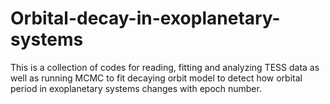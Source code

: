 # Orbital-decay-in-exoplanetary-systems
This is a collection of codes for reading, fitting and analyzing TESS data as well as running MCMC to fit decaying orbit model to detect how orbital period in exoplanetary systems changes with epoch number.
